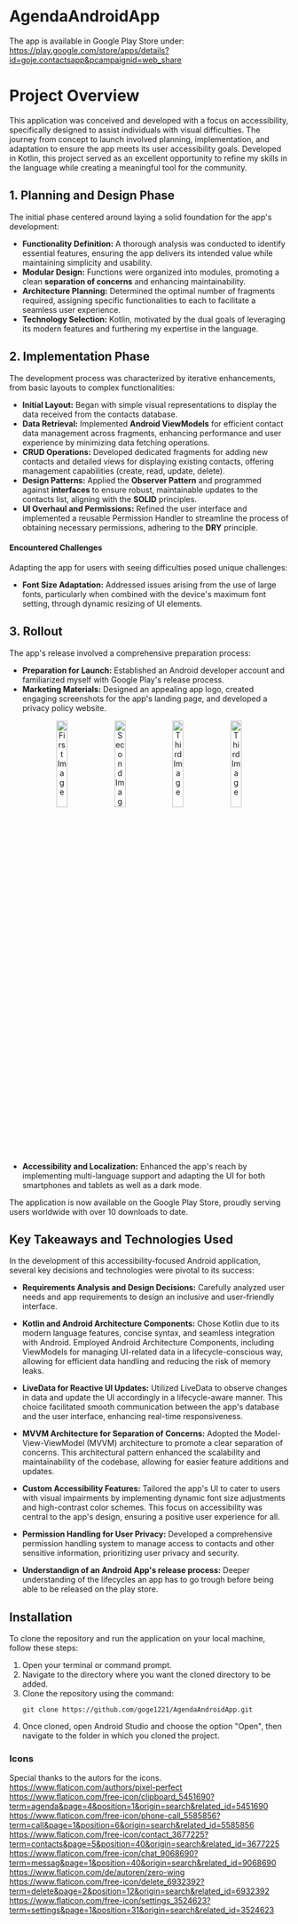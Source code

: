 
# AgendaAndroidApp

The app is available in Google Play Store under: https://play.google.com/store/apps/details?id=goje.contactsapp&pcampaignid=web_share

# Project Overview

This application was conceived and developed with a focus on accessibility, specifically designed to assist individuals with visual difficulties. The journey from concept to launch involved planning, implementation, and adaptation to ensure the app meets its user accessibility goals. Developed in Kotlin, this project served as an excellent opportunity to refine my skills in the language while creating a meaningful tool for the community.

## 1. Planning and Design Phase

The initial phase centered around laying a solid foundation for the app's development:

- **Functionality Definition:** A thorough analysis was conducted to identify essential features, ensuring the app delivers its intended value while maintaining simplicity and usability.
- **Modular Design:** Functions were organized into modules, promoting a clean **separation of concerns** and enhancing maintainability.
- **Architecture Planning:** Determined the optimal number of fragments required, assigning specific functionalities to each to facilitate a seamless user experience.
- **Technology Selection:** Kotlin, motivated by the dual goals of leveraging its modern features and furthering my expertise in the language.

## 2. Implementation Phase

The development process was characterized by iterative enhancements, from basic layouts to complex functionalities:

- **Initial Layout:** Began with simple visual representations to display the data received from the contacts database.
- **Data Retrieval:** Implemented **Android ViewModels** for efficient contact data management across fragments, enhancing performance and user experience by minimizing data fetching operations.
- **CRUD Operations:** Developed dedicated fragments for adding new contacts and detailed views for displaying existing contacts, offering management capabilities (create, read, update, delete).
- **Design Patterns:** Applied the **Observer Pattern** and programmed against **interfaces** to ensure robust, maintainable updates to the contacts list, aligning with the **SOLID** principles.
- **UI Overhaul and Permissions:** Refined the user interface and implemented a reusable Permission Handler to streamline the process of obtaining necessary permissions, adhering to the **DRY** principle.

#### Encountered Challenges
Adapting the app for users with seeing difficulties posed unique challenges:

- **Font Size Adaptation:** Addressed issues arising from the use of large fonts, particularly when combined with the device's maximum font setting, through dynamic resizing of UI elements.

## 3. Rollout

The app's release involved a comprehensive preparation process:

- **Preparation for Launch:** Established an Android developer account and familiarized myself with Google Play's release process.
- **Marketing Materials:** Designed an appealing app logo, created engaging screenshots for the app's landing page, and developed a privacy policy website.
<p align="center">
  <img src="https://github.com/goge1221/Simply-Contacts-App/assets/75140192/80564a04-e948-4c81-ad25-496db1c92da9" alt="First Image" width="20%">
  <img src="https://github.com/goge1221/Simply-Contacts-App/assets/75140192/819bdc6a-e16b-4d67-bc0e-b4350280e970" alt="Second Image" width="20%">
  <img src="https://github.com/goge1221/Simply-Contacts-App/assets/75140192/00f0cb99-2455-427f-81d9-9e00b423ba58" alt="Third Image" width="20%">
  <img src="https://github.com/goge1221/Simply-Contacts-App/assets/75140192/d4194413-0a83-41aa-8ebb-e3c8e3997e13" alt="Third Image" width="20%">
</p>

- **Accessibility and Localization:** Enhanced the app's reach by implementing multi-language support and adapting the UI for both smartphones and tablets as well as a dark mode.

The application is now available on the Google Play Store, proudly serving users worldwide with over 10 downloads to date.

## Key Takeaways and Technologies Used

In the development of this accessibility-focused Android application, several key decisions and technologies were pivotal to its success:

- **Requirements Analysis and Design Decisions:** Carefully analyzed user needs and app requirements to design an inclusive and user-friendly interface. 

- **Kotlin and Android Architecture Components:** Chose Kotlin due to its modern language features, concise syntax, and seamless integration with Android. Employed Android Architecture Components, including ViewModels for managing UI-related data in a lifecycle-conscious way, allowing for efficient data handling and reducing the risk of memory leaks.

- **LiveData for Reactive UI Updates:** Utilized LiveData to observe changes in data and update the UI accordingly in a lifecycle-aware manner. This choice facilitated smooth communication between the app's database and the user interface, enhancing real-time responsiveness.

- **MVVM Architecture for Separation of Concerns:** Adopted the Model-View-ViewModel (MVVM) architecture to promote a clear separation of concerns. This architectural pattern enhanced the scalability and maintainability of the codebase, allowing for easier feature additions and updates.

- **Custom Accessibility Features:** Tailored the app's UI to cater to users with visual impairments by implementing dynamic font size adjustments and high-contrast color schemes. This focus on accessibility was central to the app's design, ensuring a positive user experience for all.

- **Permission Handling for User Privacy:** Developed a comprehensive permission handling system to manage access to contacts and other sensitive information, prioritizing user privacy and security.

- **Understandign of an Android App's release process:** Deeper understanding of the lifecycles an app has to go trough before being able to be released on the play store. 


## Installation
To clone the repository and run the application on your local machine, follow these steps:

1. Open your terminal or command prompt.
2. Navigate to the directory where you want the cloned directory to be added.
3. Clone the repository using the command:
    ```
    git clone https://github.com/goge1221/AgendaAndroidApp.git
    ```
4. Once cloned, open Android Studio and choose the option "Open", then navigate to the folder in which you cloned the project.
  
### Icons 
Special thanks to the autors for the icons. 
https://www.flaticon.com/authors/pixel-perfect 
https://www.flaticon.com/free-icon/clipboard_5451690?term=agenda&page=4&position=1&origin=search&related_id=5451690
https://www.flaticon.com/free-icon/phone-call_5585856?term=call&page=1&position=6&origin=search&related_id=5585856
https://www.flaticon.com/free-icon/contact_3677225?term=contacts&page=5&position=40&origin=search&related_id=3677225
https://www.flaticon.com/free-icon/chat_9068690?term=messag&page=1&position=40&origin=search&related_id=9068690
https://www.flaticon.com/de/autoren/zero-wing
https://www.flaticon.com/free-icon/delete_6932392?term=delete&page=2&position=12&origin=search&related_id=6932392
https://www.flaticon.com/free-icon/settings_3524623?term=settings&page=1&position=31&origin=search&related_id=3524623
